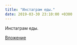 ```yaml
---
title: "Инстаграм еды."
date: 2019-03-30 23:10:00 +0300
---
```


Инстаграм еды.

[Вложение](/assets/vk_photos/1/WqZyzIrbtao.jpg)
